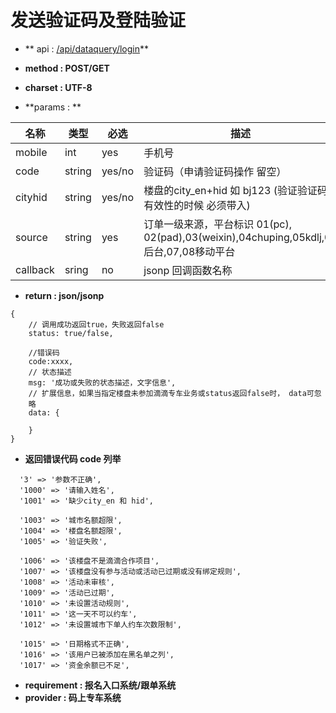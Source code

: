 
# 发送验证码及登陆验证

* ** api : [/api/dataquery/login](/api/dataquery/login)** 

* **method : POST/GET**

* **charset : UTF-8**

* **params : **

| 名称|类型| 必选 | 描述|
| -- | -- | -- | -- |
|mobile|int|yes| 手机号 |
|code |string|yes/no| 验证码（申请验证码操作 留空）|
|cityhid|string|yes/no|楼盘的city_en+hid 如 bj123 (验证验证码有效性的时候 必须带入)|
|source |string|yes|订单一级来源，平台标识 01(pc), 02(pad),03(weixin),04chuping,05kdlj,06 后台,07,08移动平台
| callback | sring | no | jsonp 回调函数名称 |

* **return : json/jsonp**

```
{
    // 调⽤成功返回true，失败返回false
    status: true/false,

    //错误码
    code:xxxx,
    // 状态描述
    msg: '成功或失败的状态描述，⽂字信息',
    // 扩展信息，如果当指定楼盘未参加滴滴专⻋业务或status返回false时， data可忽
    略
    data: {

    }
}
```
* **返回错误代码 code 列举**

```
  '3' => '参数不正确',
  '1000' => '请输入姓名',
  '1001' => '缺少city_en 和 hid',

  '1003' => '城市名额超限',
  '1004' => '楼盘名额超限',
  '1005' => '验证失败',

  '1006' => '该楼盘不是滴滴合作项目',
  '1007' => '该楼盘没有参与活动或活动已过期或没有绑定规则',
  '1008' => '活动未审核',
  '1009' => '活动已过期',
  '1010' => '未设置活动规则',
  '1011' => '这一天不可以约车',
  '1012' => '未设置城市下单人约车次数限制',

  '1015' => '日期格式不正确',
  '1016' => '该用户已被添加在黑名单之列',
  '1017' => '资金余额已不足',

```


* **requirement : 报名入口系统/跟单系统**
* **provider : 码上专车系统**
